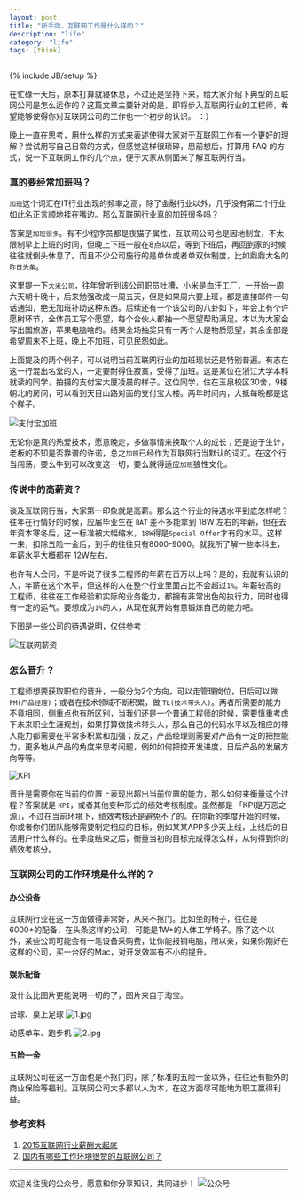 ```yaml
---
layout: post
title: "新手向，互联网工作是什么样的？"
description: "life"
category: "life"
tags: [think]
---
```

{% include JB/setup %}

在忙碌一天后，原本打算就寝休息，不过还是坚持下来，给大家介绍下典型的互联网公司是怎么运作的？这篇文章主要针对的是，即将步入互联网行业的工程师，希望能够使得你对互联网公司的工作也一个初步的认识。 ：）

晚上一直在思考，用什么样的方式来表述使得大家对于互联网工作有一个更好的理解？尝试用写自己日常的方式，但感觉这样很琐碎，思前想后，打算用 FAQ 的方式，说一下互联网工作的几个点，便于大家从侧面来了解互联网行当。

### 真的要经常加班吗？

`加班`这个词汇在IT行业出现的频率之高，除了金融行业以外，几乎没有第二个行业如此名正言顺地挂在嘴边。那么互联网行业真的加班很多吗？

答案是`加班很多`。有不少程序员都是夜猫子属性，互联网公司也是因地制宜，不太限制早上上班的时间，但晚上下班一般在8点以后，等到下班后，再回到家的时候往往就倒头休息了。而且不少公司施行的是单休或者单双休制度，比如鼎鼎大名的`昨日头条`。

这里提一下`大米公司`，往年曾听到该公司职员吐槽，小米是血汗工厂，一开始一周六天朝十晚十，后来勉强改成一周五天，但是如果周六要上班，都是直接邮件一句话通知，绝无加班补助这种东西。后续还有一个该公司的八卦如下，年会上有个许愿树环节，全体员工写个愿望，每个合伙人都抽一个愿望帮助满足。本以为大家会写出国旅游，苹果电脑啥的。结果全场抽奖只有一两个人是物质愿望，其余全部是希望周末不上班，晚上不加班，可见民怨如此。

上面提及的两个例子，可以说明当前互联网行业的加班现状还是特别普遍。有志在这一行混出名堂的人，一定要耐得住寂寞，受得了加班。这是某位在浙江大学本科就读的同学，拍摄的支付宝大厦凌晨的样子。这位同学，住在玉泉校区30舍，9楼朝北的房间，可以看到天目山路对面的支付宝大楼。两年时间内，大抵每晚都是这个样子。

![支付宝加班](https://ooo.0o0.ooo/2016/04/24/571d09804145e.jpg)

无论你是真的热爱技术，愿意晚走，多做事情来换取个人的成长；还是迫于生计，老板的不知是否靠谱的许诺，总之`加班`已经作为互联网行当默认的词汇。在这个行当闯荡，要么牛到可以改变这一切，要么就得适应`加班`狼性文化。

### 传说中的高薪资？

谈及互联网行当，大家第一印象就是高薪。那么这个行业的待遇水平到底怎样呢？往年在行情好的时候，应届毕业生在 `BAT` 差不多能拿到 18W 左右的年薪，但在去年资本寒冬后，这一标准被大幅缩水，`18W`得是`Special Offer`才有的水平。这样一来，扣除五险一金后，到手的往往只有8000-9000。就我所了解一些本科生，年薪水平大概都在 12W左右。

也许有人会问，不是听说了很多工程师的年薪在百万以上吗？是的，我就有认识的人，年薪在这个水平，但这样的人在整个行业里面占比不会超过`1%`。年薪较高的工程师，往往在工作经验和实际的业务能力，都拥有非常出色的执行力，同时也得有一定的运气。要想成为`1%`的人，从现在就开始有意锻炼自己的能力吧。

下图是一些公司的待遇说明，仅供参考：

![互联网薪资](http://htdz.7015.cn/uploadfile/2016/0226/20160226035229265.jpg)

### 怎么晋升？

工程师想要获取职位的晋升，一般分为2个方向，可以走管理岗位，日后可以做 `PM(产品经理)`；或者在技术领域不断积累，做 `TL(技术带头人)`。两者所需要的能力不竟相同，侧重点也有所区别，当我们还是一个普通工程师的时候，需要慎重考虑下未来职业生涯规划，如果打算做技术带头人，那么自己的代码水平以及相应的带人能力都需要在平常多积累和加强；反之，产品经理则需要对产品有一定的把控能力，更多地从产品的角度来思考问题，例如如何把控开发进度，日后产品的发展方向等等。

![KPI](http://www.projectclub.com.tw/images/article/Project%20Skill/lifesee/kpi_start_image.jpg)

晋升是需要你在当前的位置上表现出超出当前位置的能力，那么如何来衡量这个过程？答案就是 `KPI`，或者其他变种形式的绩效考核制度。虽然都是 「KPI是万恶之源」，不过在当前环境下，绩效考核还是避免不了的。在你新的季度开始的时候，你或者你们团队能够需要制定相应的目标，例如某某APP多少天上线，上线后的日活用户什么样的。在季度结束之后，衡量当初的目标完成得怎么样，从何得到你的绩效考核分。

### 互联网公司的工作环境是什么样的？

#### 办公设备
互联网行业在这一方面做得非常好，从来不抠门。比如坐的椅子，往往是6000+的配备，在头条这样的公司，可能是1W+的人体工学椅子。除了这个以外，某些公司可能会有一笔设备采购费，让你能报销电脑，所以亲，如果你刚好在这样的公司，买一台好的Mac，对开发效率有不小的提升。

#### 娱乐配备

没什么比图片更能说明一切的了，图片来自于淘宝。

台球、桌上足球
![1.jpg](https://ooo.0o0.ooo/2016/04/24/571d7b94e8e80.jpg)

动感单车、跑步机
![2.jpg](https://ooo.0o0.ooo/2016/04/24/571d7b95517a2.jpg)

#### 五险一金

互联网公司在这一方面也是不抠门的，除了标准的五险一金以外，往往还有额外的商业保险等福利。互联网公司大多都以人为本，在这方面尽可能地为职工赢得利益。

### 参考资料

1. [2015互联网行业薪酬大起底](http://lusongsong.com/info/post/1090.html)
2. [国内有哪些工作环境很赞的互联网公司？](https://www.zhihu.com/question/20215578)

----------

欢迎关注我的公众号，愿意和你分享知识，共同进步！
![公众号](https://ooo.0o0.ooo/2016/04/24/571c5e87d4f16.jpg)